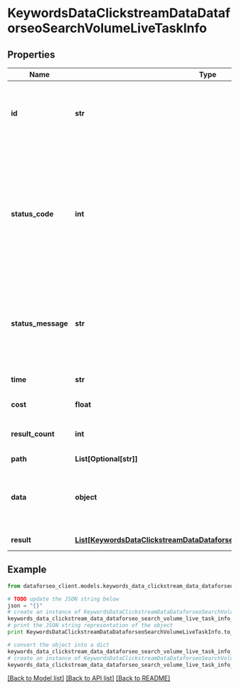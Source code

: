 # KeywordsDataClickstreamDataDataforseoSearchVolumeLiveTaskInfo


## Properties

Name | Type | Description | Notes
------------ | ------------- | ------------- | -------------
**id** | **str** | task identifier unique task identifier in our system in the UUID format | [optional] 
**status_code** | **int** | status code of the task generated by DataForSEO, can be within the following range: 10000-60000 you can find the full list of the response codes here | [optional] 
**status_message** | **str** | informational message of the task you can find the full list of general informational messages here | [optional] 
**time** | **str** | execution time, seconds | [optional] 
**cost** | **float** | total tasks cost, USD | [optional] 
**result_count** | **int** | number of elements in the result array | [optional] 
**path** | **List[Optional[str]]** | URL path | [optional] 
**data** | **object** | contains the same parameters that you specified in the POST request | [optional] 
**result** | [**List[KeywordsDataClickstreamDataDataforseoSearchVolumeLiveResultInfo]**](KeywordsDataClickstreamDataDataforseoSearchVolumeLiveResultInfo.md) | array of results | [optional] 

## Example

```python
from dataforseo_client.models.keywords_data_clickstream_data_dataforseo_search_volume_live_task_info import KeywordsDataClickstreamDataDataforseoSearchVolumeLiveTaskInfo

# TODO update the JSON string below
json = "{}"
# create an instance of KeywordsDataClickstreamDataDataforseoSearchVolumeLiveTaskInfo from a JSON string
keywords_data_clickstream_data_dataforseo_search_volume_live_task_info_instance = KeywordsDataClickstreamDataDataforseoSearchVolumeLiveTaskInfo.from_json(json)
# print the JSON string representation of the object
print KeywordsDataClickstreamDataDataforseoSearchVolumeLiveTaskInfo.to_json()

# convert the object into a dict
keywords_data_clickstream_data_dataforseo_search_volume_live_task_info_dict = keywords_data_clickstream_data_dataforseo_search_volume_live_task_info_instance.to_dict()
# create an instance of KeywordsDataClickstreamDataDataforseoSearchVolumeLiveTaskInfo from a dict
keywords_data_clickstream_data_dataforseo_search_volume_live_task_info_form_dict = keywords_data_clickstream_data_dataforseo_search_volume_live_task_info.from_dict(keywords_data_clickstream_data_dataforseo_search_volume_live_task_info_dict)
```
[[Back to Model list]](../README.md#documentation-for-models) [[Back to API list]](../README.md#documentation-for-api-endpoints) [[Back to README]](../README.md)


